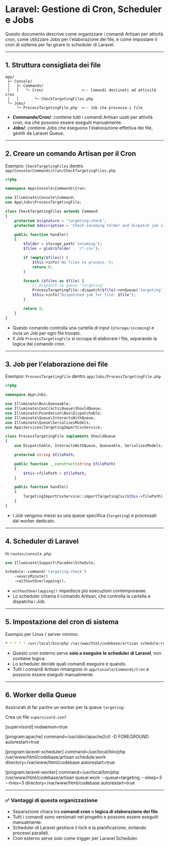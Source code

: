 # Laravel: Gestione di Cron, Scheduler e Jobs

Questo documento descrive come organizzare i comandi Artisan per attività cron, come utilizzare Jobs per l'elaborazione dei file, e come impostare il cron di sistema per far girare lo scheduler di Laravel.

---

## 1. Struttura consigliata dei file

```
app/
 ├─ Console/
 │   ├─ Commands/
 │   │   └─ Cron/                 <-- Comandi destinati ad attività cron
 │   │       └─ CheckTargetingFiles.php
 └─ Jobs/
     └─ ProcessTargetingFile.php  <-- Job che processa i file
```

- **Commands/Cron/**: contiene tutti i comandi Artisan usati per attività cron, ma che possono essere eseguiti manualmente.
- **Jobs/**: contiene Jobs che eseguono l'elaborazione effettiva dei file, gestiti da Laravel Queue.

---

## 2. Creare un comando Artisan per il Cron

Esempio: `CheckTargetingFiles` dentro `app/Console/Commands/Cron/CheckTargetingFiles.php`

```php
<?php

namespace App\Console\Commands\Cron;

use Illuminate\Console\Command;
use App\Jobs\ProcessTargetingFile;

class CheckTargetingFiles extends Command
{
    protected $signature = 'targeting:check';
    protected $description = 'Check incoming folder and dispatch job if file exists';

    public function handle()
    {
        $folder = storage_path('incoming');
        $files = glob($folder . '/*.csv');

        if (empty($files)) {
            $this->info('No files to process.');
            return 0;
        }

        foreach ($files as $file) {
            // Dispatch su queue 'targeting'
            ProcessTargetingFile::dispatch($file)->onQueue('targeting');
            $this->info("Dispatched job for file: $file");
        }

        return 0;
    }
}
```

- Questo comando controlla una cartella di input (`storage/incoming`) e invia un Job per ogni file trovato.
- Il Job `ProcessTargetingFile` si occupa di elaborare i file, separando la logica dal comando cron.

---

## 3. Job per l'elaborazione dei file

Esempio: `ProcessTargetingFile` dentro `app/Jobs/ProcessTargetingFile.php`

```php
<?php

namespace App\Jobs;

use Illuminate\Bus\Queueable;
use Illuminate\Contracts\Queue\ShouldQueue;
use Illuminate\Foundation\Bus\Dispatchable;
use Illuminate\Queue\InteractsWithQueue;
use Illuminate\Queue\SerializesModels;
use App\Services\TargetingImportCsvService;

class ProcessTargetingFile implements ShouldQueue
{
    use Dispatchable, InteractsWithQueue, Queueable, SerializesModels;

    protected string $filePath;

    public function __construct(string $filePath)
    {
        $this->filePath = $filePath;
    }

    public function handle()
    {
        TargetingImportCsvService::importTargetingCsv($this->filePath);
    }
}
```

- I Job vengono messi su una queue specifica (`targeting`) e processati dal worker dedicato.

---

## 4. Scheduler di Laravel

In `routes/console.php`:

```php
use Illuminate\Support\Facades\Schedule;

Schedule::command('targeting:check')
    ->everyMinute()
    ->withoutOverlapping();
```

- `withoutOverlapping()` impedisce più esecuzioni contemporanee.
- Lo scheduler chiama il comando Artisan, che controlla la cartella e dispatcha i Job.

---

## 5. Impostazione del cron di sistema

Esempio per Linux / server minimo:

```bash
* * * * * /usr/local/bin/php /var/www/html/codebase/artisan schedule:run >> /var/www/html/codebase/storage/logs/scheduler.log 2>&1
```

- Questo cron esterno serve **solo a eseguire lo scheduler di Laravel**, non contiene logica.
- Lo scheduler decide quali comandi eseguire e quando.
- Tutti i comandi Artisan rimangono in `app/Console/Commands/Cron` e possono essere eseguiti manualmente.

---

## 6. Worker della Queue

Assicurati di far partire un worker per la queue `targeting`:

Crea un file `supervisord.conf`

[supervisord]
nodaemon=true

[program:apache]
command=/usr/sbin/apache2ctl -D FOREGROUND
autorestart=true

[program:laravel-scheduler]
command=/usr/local/bin/php /var/www/html/codebase/artisan schedule:work
directory=/var/www/html/codebase
autorestart=true

[program:laravel-worker]
command=/usr/local/bin/php /var/www/html/codebase/artisan queue:work --queue=targeting --sleep=3 --tries=3
directory=/var/www/html/codebase
autorestart=true

---

### ✅ Vantaggi di questa organizzazione

- Separazione chiara tra **comandi cron** e **logica di elaborazione dei file**.
- Tutti i comandi sono versionati nel progetto e possono essere eseguiti manualmente.
- Scheduler di Laravel gestisce il lock e la pianificazione, evitando processi paralleli.
- Cron esterno serve solo come trigger per Laravel Scheduler.

